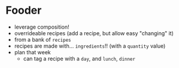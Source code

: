 # Fooder

- leverage composition!
- overrideable recipes (add a recipe, but allow easy "changing" it)
- from a bank of `recipes`
- recipes are made with... `ingredients`!! (with a `quantity` value)
- plan that week
  - can tag a recipe with a `day`, and `lunch`, `dinner`
